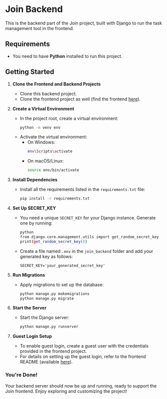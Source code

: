 # Join Backend

This is the backend part of the Join project, built with Django to run the task management tool in the frontend.

## Requirements

- You need to have **Python** installed to run this project.

## Getting Started

1. **Clone the Frontend and Backend Projects**
   - Clone this backend project.
   - Clone the frontend project as well (find the frontend [here](https://github.com/Kakar21/Join-Frontend)).

2. **Create a Virtual Environment**
   - In the project root, create a virtual environment:
     ```bash
     python -m venv env
     ```
   - Activate the virtual environment:
     - On Windows:
       ```bash
       env\Scripts\activate
       ```
     - On macOS/Linux:
       ```bash
       source env/bin/activate
       ```

3. **Install Dependencies**
   - Install all the requirements listed in the `requirements.txt` file:
     ```bash
     pip install -r requirements.txt
     ```

4. **Set Up SECRET_KEY**
   - You need a unique `SECRET_KEY` for your Django instance. Generate one by running:
     ```bash
     python
     from django.core.management.utils import get_random_secret_key
     print(get_random_secret_key())
     ```
   - Create a file named `.env` in the `join_backend` folder and add your generated key as follows:
     ```plaintext
     SECRET_KEY='your_generated_secret_key'
     ```

5. **Run Migrations**
   - Apply migrations to set up the database:
     ```bash
     python manage.py makemigrations
     python manage.py migrate
     ```

6. **Start the Server**
   - Start the Django server:
     ```bash
     python manage.py runserver
     ```

7. **Guest Login Setup**
   - To enable guest login, create a guest user with the credentials provided in the frontend project.
   - For details on setting up the guest login, refer to the frontend README (available [here](https://github.com/Kakar21/Join-Frontend/blob/main/README.md)).

### You're Done!

Your backend server should now be up and running, ready to support the Join frontend. Enjoy exploring and customizing the project!
